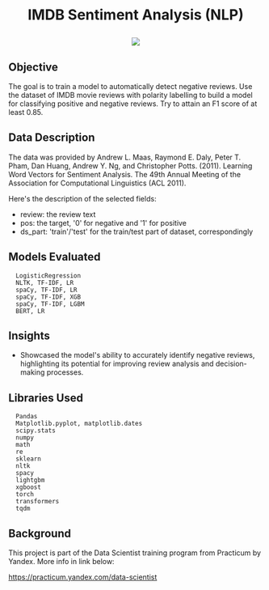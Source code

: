 # <p align='center'> IMDB Sentiment Analysis (NLP)  </p>
<p align='center'>
  <img src="https://github.com/giova22i/Data-Science-Portfolio/blob/main/images/moviecover.jpg" />
    </p>

## Objective

The goal is to train a model to automatically detect negative reviews. Use the dataset of IMDB movie reviews with polarity labelling to build a model for classifying positive and negative reviews. Try to attain an F1 score of at least 0.85.

## Data Description
The data was provided by Andrew L. Maas, Raymond E. Daly, Peter T. Pham, Dan Huang, Andrew Y. Ng, and Christopher Potts. (2011). Learning Word Vectors for Sentiment Analysis. The 49th Annual Meeting of the Association for Computational Linguistics (ACL 2011).

Here's the description of the selected fields:

 * review: the review text
 * pos: the target, '0' for negative and '1' for positive
 * ds_part: 'train'/'test' for the train/test part of dataset, correspondingly


##  Models Evaluated
      LogisticRegression
      NLTK, TF-IDF, LR 
      spaCy, TF-IDF, LR
      spaCy, TF-IDF, XGB
      spaCy, TF-IDF, LGBM
      BERT, LR

## Insights
* Showcased the model's ability to accurately identify negative reviews, highlighting its potential for improving review analysis and decision-making processes.
  
##  Libraries Used
      Pandas
      Matplotlib.pyplot, matplotlib.dates
      scipy.stats
      numpy
      math
      re
      sklearn
      nltk
      spacy
      lightgbm
      xgboost
      torch
      transformers
      tqdm


## Background

This project is part of the Data Scientist training program from Practicum by Yandex. More info in link below:

https://practicum.yandex.com/data-scientist
